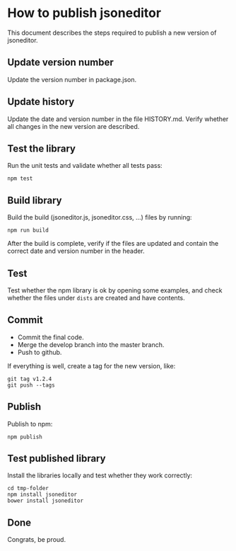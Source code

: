 # How to publish jsoneditor

This document describes the steps required to publish a new version of jsoneditor.


## Update version number

Update the version number in package.json.


## Update history

Update the date and version number in the file HISTORY.md. Verify whether all
changes in the new version are described.


## Test the library

Run the unit tests and validate whether all tests pass:

    npm test


## Build library

Build the build (jsoneditor.js, jsoneditor.css, ...) files by running:

    npm run build

After the build is complete, verify if the files are updated and contain the
correct date and version number in the header.


## Test

Test whether the npm library is ok by opening some examples, and check whether
the files under `dists` are created and have contents.


## Commit

- Commit the final code.
- Merge the develop branch into the master branch.
- Push to github.

If everything is well, create a tag for the new version, like:

    git tag v1.2.4
    git push --tags


## Publish

Publish to npm:

    npm publish


## Test published library

Install the libraries locally and test whether they work correctly:

    cd tmp-folder
    npm install jsoneditor
    bower install jsoneditor


## Done

Congrats, be proud.

